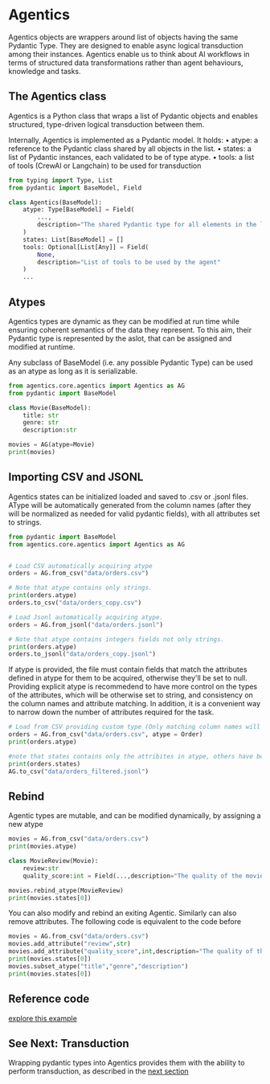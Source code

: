 # Agentics

Agentics objects are wrappers around list of objects having the same Pydantic Type.
They are designed to enable async logical transduction among their instances.
Agentics enable us to think about AI workflows in terms of structured data transformations rather than agent behaviours, knowledge and tasks. 

## The Agentics class
Agentics is a Python class that wraps a list of Pydantic objects and enables structured, type-driven logical transduction between them.

Internally, Agentics is implemented as a Pydantic model. It holds:
	•	atype: a reference to the Pydantic class shared by all objects in the list.
	•	states: a list of Pydantic instances, each validated to be of type atype.
    •	tools: a list of tools (CrewAI or Langchain) to be used for transduction

```python
from typing import Type, List
from pydantic import BaseModel, Field

class Agentics(BaseModel):
    atype: Type[BaseModel] = Field(
        ..., 
        description="The shared Pydantic type for all elements in the list."
    )
    states: List[BaseModel] = []
    tools: Optional[List[Any]] = Field(
        None,
        description="List of tools to be used by the agent"
    )
    ...
```


## Atypes

Agentics types are dynamic as they can be modified at run time while ensuring coherent semantics of the data they represent. To this aim, their Pydantic type is represented by the aslot, that can be assigned and modified at runtime. 

Any subclass of BaseModel (i.e. any possible Pydantic Type) can be used as an atype as long as it is serializable.

```python
from agentics.core.agentics import Agentics as AG
from pydantic import BaseModel

class Movie(BaseModel):
    title: str
    genre: str
    description:str

movies = AG(atype=Movie)
print(movies)
```

## Importing CSV and JSONL

Agentics states can be initialized loaded and saved to .csv or .jsonl files. AType will be automatically generated from the column names (after they will be normalized as needed for valid pydantic fields), with all attributes set to strings.

```python
from pydantic import BaseModel
from agentics.core.agentics import Agentics as AG


# Load CSV automatically acquiring atype
orders = AG.from_csv("data/orders.csv")

# Note that atype contains only strings.
print(orders.atype)
orders.to_csv("data/orders_copy.csv")

# Load Jsonl automatically acquiring atype. 
orders = AG.from_jsonl("data/orders.jsonl")

# Note that atype contains integers fields not only strings.
print(orders.atype)
orders.to_jsonl("data/orders_copy.jsonl")
```

If atype is provided, the file must contain fields that match the attributes defined in atype for them to be acquired, otherwise they'll be set to null. Providing explicit atype is recommedend to have more control on the types of the attributes, which will be otherwise set to string, and consistency on the column names and attribute matching. In addition, it is a convenient way to narrow down the number of attributes required for the task.



```python
# Load from CSV providing custom type (Only matching column names will be inferred)
orders = AG.from_csv("data/orders.csv", atype = Order)
print(orders.atype)

#note that states contains only the attribites in atype, others have been filtered out
print(orders.states)
AG.to_csv("data/orders_filtered.jsonl")
```

## Rebind

Agentic types are mutable, and can be modified dynamically, by assigning a new atype

```python
movies = AG.from_csv("data/orders.csv")
print(movies.atype)

class MovieReview(Movie):
    review:str
    quality_score:int = Field(...,description="The quality of the movies in a scale 0 to 10")

movies.rebind_atype(MovieReview)
print(movies.states[0])

```

You can also modify and rebind an exiting Agentic. Similarly can also remove attributes. The following code is equivalent to the code before

```python
movies = AG.from_csv("data/orders.csv")
movies.add_attribute("review",str)
movies.add_attribute("quality_score",int,description="The quality of the movies in a scale 0 to 10")
print(movies.states[0])
movies.subset_atype("title","genre","description")
print(movies.states[0])
```


## Reference code

[explore this example](src/agentics/examples/agentics_basics.py)


## See Next: Transduction
 
Wrapping pydantic types into Agentics provides them with the ability to perform transduction, as described in the [next section](transduction.md)
